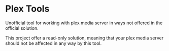 # Plex Tools

Unofficial tool for working with plex media server in ways not offered in the official solution.

This project offer a read-only solution, meaning that your plex media server should not be affected in any way by this tool.
